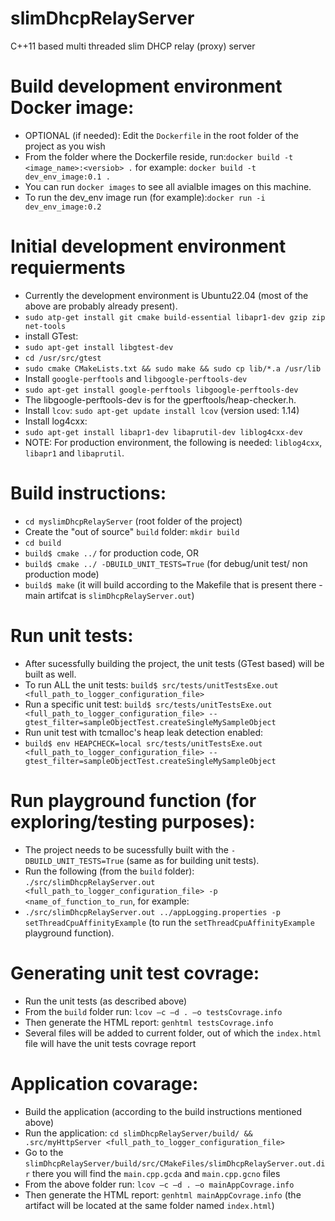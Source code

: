 # slimDhcpRelayServer
C++11 based multi threaded slim DHCP relay (proxy) server

# Build development environment Docker image:
- OPTIONAL (if needed): Edit the `Dockerfile` in the root folder of the project as you wish 
- From the folder where the Dockerfile reside, run:`docker build -t <image_name>:<versiob> .` for example: `docker build -t dev_env_image:0.1 .`
- You can run `docker images` to see all avialble images on this machine.
- To run the dev_env image run (for example):`docker run -i dev_env_image:0.2` 

# Initial development environment requierments
- Currently the development environment is Ubuntu22.04 (most of the above are probably already present).
- `sudo atp-get install git cmake build-essential libapr1-dev gzip zip net-tools`
- install GTest: 
- `sudo apt-get install libgtest-dev`
- `cd /usr/src/gtest`
- `sudo cmake CMakeLists.txt && sudo make && sudo cp lib/*.a /usr/lib`
- Install `google-perftools` and `libgoogle-perftools-dev`
- `sudo apt-get install google-perftools libgoogle-perftools-dev`
- The libgoogle-perftools-dev is for the gperftools/heap-checker.h.
- Install `lcov`: `sudo apt-get update install lcov` (version used: 1.14)
- Install log4cxx:
- `sudo apt-get install libapr1-dev libaprutil-dev liblog4cxx-dev`
- NOTE: For production environment, the following is needed: `liblog4cxx`, `libapr1` and `libaprutil`.

# Build instructions:
- `cd myslimDhcpRelayServer` (root folder of the project)
- Create the "out of source" `build` folder: `mkdir build`
- `cd build`
- `build$ cmake ../` for production code, OR
- `build$ cmake ../ -DBUILD_UNIT_TESTS=True` (for debug/unit test/ non production mode)
- `build$ make` (it will build according to the Makefile that is present there - main artifcat is `slimDhcpRelayServer.out`)

# Run unit tests:
- After sucessfully building the project, the unit tests (GTest based) will be built as well.
- To run ALL the unit tests: `build$ src/tests/unitTestsExe.out <full_path_to_logger_configuration_file>`
- Run a specific unit test: `build$ src/tests/unitTestsExe.out <full_path_to_logger_configuration_file> --gtest_filter=sampleObjectTest.createSingleMySampleObject`
- Run unit test with tcmalloc's heap leak detection enabled: 
- `build$ env HEAPCHECK=local src/tests/unitTestsExe.out <full_path_to_logger_configuration_file> --gtest_filter=sampleObjectTest.createSingleMySampleObject`

# Run playground function (for exploring/testing purposes):
- The project needs to be sucessfully built with the `-DBUILD_UNIT_TESTS=True`  (same as for building unit tests).
- Run the following (from the `build` folder): `./src/slimDhcpRelayServer.out <full_path_to_logger_configuration_file> -p <name_of_function_to_run`, for example: 
- `./src/slimDhcpRelayServer.out ../appLogging.properties -p setThreadCpuAffinityExample` (to run the `setThreadCpuAffinityExample` playground function).

# Generating unit test covrage: 
- Run the unit tests (as described above)
- From the `build` folder run: `lcov –c –d . –o testsCovrage.info`
- Then generate the HTML report: `genhtml testsCovrage.info`
- Several files will be added to current folder, out of which the `index.html` file will have the unit tests covrage report

# Application covarage:
- Build the application (according to the build instructions mentioned above)
- Run the application: `cd slimDhcpRelayServer/build/ && .src/myHttpServer <full_path_to_logger_configuration_file>` 
- Go to the `slimDhcpRelayServer/build/src/CMakeFiles/slimDhcpRelayServer.out.dir` there you will find the `main.cpp.gcda` and `main.cpp.gcno` files
- From the above folder run: `lcov –c –d . –o mainAppCovrage.info`
- Then generate the HTML report: `genhtml mainAppCovrage.info` (the artifact will be located at the same folder named `index.html`)
